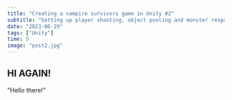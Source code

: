 ```yaml
---
title: "Creating a vampire survivors game in Unity #2"
subtitle: "Setting up player shooting, object pooling and monster respawning"
date: "2023-06-29"
tags: ["Unity"]
time: 5
image: "post2.jpg"
---
```


## HI AGAIN!

"Hello there!"
